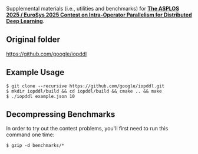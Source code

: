 Supplemental materials (i.e., utilities and benchmarks) for [**The ASPLOS 2025 / EuroSys 2025 Contest on Intra-Operator Parallelism for Distributed Deep Learning**](https://github.com/asplos-contest/2025/blob/main/IOPDDL.md).

## Original folder
https://github.com/google/iopddl

## Example Usage

```
$ git clone --recursive https://github.com/google/iopddl.git
$ mkdir iopddl/build && cd iopddl/build && cmake .. && make
$ ./iopddl example.json 10
```

## Decompressing Benchmarks

In order to try out the contest problems, you'll first need to run this command one time:

```
$ gzip -d benchmarks/*
```
